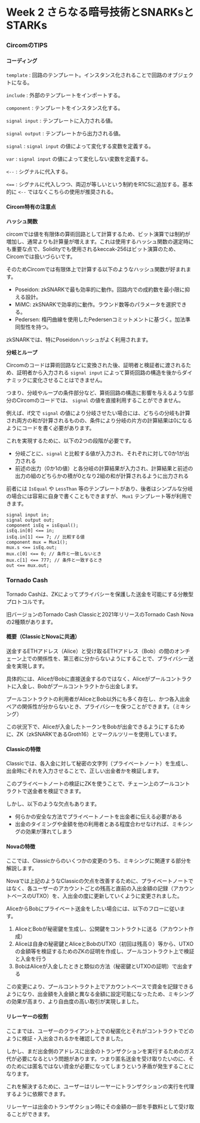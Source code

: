 # Week 2 さらなる暗号技術とSNARKsとSTARKs

### CircomのTIPS

#### コーディング

`template` : 回路のテンプレート。インスタンス化されることで回路のオブジェクトになる。

`include` : 外部のテンプレートをインポートする。

`component` : テンプレートをインスタンス化する。

`signal input` : テンプレートに入力される値。

`signal output` : テンプレートから出力される値。

`signal` : `signal input` の値によって変化する変数を定義する。

`var` : `signal input` の値によって変化しない変数を定義する。

`<--` : シグナルに代入する。

`<==` : シグナルに代入しつつ、両辺が等しいという制約をR1CSに追加する。基本的に `<--` ではなくこちらの使用が推奨される。

#### Circom特有の注意点

**ハッシュ関数**

circomでは値を有限体の算術回路として計算するため、ビット演算では制約が増加し、通常よりも計算量が増えます。これは使用するハッシュ関数の選定時にも重要な点で、Solidityでも使用されるkeccak-256はビット演算のため、Circomでは扱いづらいです。

そのためCircomでは有限体上で計算する以下のようなハッシュ関数が好まれます。

* Poseidon: zkSNARKで最も効率的に動作。回路内での成約数を最小限に抑える設計。
* MiMC: zkSNARKで効率的に動作。ラウンド数等のパラメータを選択できる。
* Pedersen: 楕円曲線を使用したPedersenコミットメントに基づく。加法準同型性を持つ。

zkSNARKでは、特にPoseidonハッシュがよく利用されます。

**分岐とループ**

Circomのコードは算術回路などに変換された後、証明者と検証者に渡されるため、証明者から入力される `signal input` によって算術回路の構造を後からダイナミックに変化させることはできません。

つまり、分岐やループの条件部分など、算術回路の構造に影響を与えるような部分のCircomのコードでは、 `signal` の値を直接利用することができません。

例えば、if文で `signal` の値により分岐させたい場合には、どちらの分岐も計算され両方の和が計算されるものの、条件により分岐の片方の計算結果は0になるようにコードを書く必要があります。

これを実現するために、以下の2つの段階が必要です。

* 分岐ごとに、`signal` と比較する値が入力され、それぞれに対して0か1が出力される
* 前述の出力（0か1の値）と各分岐の計算結果が入力され、計算結果と前述の出力の組のどちらかの積が0となり2組の和が計算されるように出力される

前者には `IsEqual` や `LessThan` 等のテンプレートがあり、後者はシンプルな分岐の場合には容易に自身で書くこともできますが、 `Mux1` テンプレート等が利用できます。

```
signal input in;
signal output out;
component isEq = isEqual();
isEq.in[0] <== in;
isEq.in[1] <== 7; // 比較する値
component mux = Mux1();
mux.s <== isEq.out;
mux.c[0] <== 0; // 条件と一致しないとき
mux.c[1] <== 777; // 条件と一致するとき
out <== mux.out;
```

### Tornado Cash

Tornado Cashは、ZKによってプライバシーを保護した送金を可能にする分散型プロトコルです。

旧バージョンのTornado Cash Classicと2021年リリースのTornado Cash Novaの2種類があります。

#### 概要（ClassicとNovaに共通）

送金するETHアドレス（Alice）と受け取るETHアドレス（Bob）の間のオンチェーン上での関係性を、第三者に分からないようにすることで、プライバシー送金を実現します。

具体的には、AliceがBobに直接送金するのではなく、Aliceがプールコントラクトに入金し、Bobがプールコントラクトから出金します。

プールコントラクトの利用者がAliceとBob以外にも多く存在し、かつ各入出金ペアの関係性が分からないとき、プライバシーを保つことができます。（ミキシング）

この状況下で、Aliceが入金したトークンをBobが出金できるようにするために、ZK（zkSNARKであるGroth16）とマークルツリーを使用しています。

#### Classicの特徴

Classicでは、各入金に対して秘密の文字列（プライベートノート）を生成し、出金時にそれを入力させることで、正しい出金者かを検証します。

このプライベートノートの検証にZKを使うことで、チェーン上のプールコントラクトで送金者を検証できます。

しかし、以下のような欠点もあります。

* 何らかの安全な方法でプライベートノートを出金者に伝える必要がある
* 出金のタイミングや金額を他の利用者とある程度合わせなければ、ミキシングの効果が薄れてしまう

#### Novaの特徴

ここでは、Classicからのいくつかの変更のうち、ミキシングに関連する部分を解説します。

Novaでは上記のようなClassicの欠点を改善するために、プライベートノートではなく、各ユーザーのアカウントごとの残高と直前の入出金額の記録（アカウントベースのUTXO）を、入出金の度に更新していくように変更されました。

AliceからBobにプライベート送金をしたい場合には、以下のフローに従います。

1. AliceとBobが秘密鍵を生成し、公開鍵をコントラクトに送る（アカウント作成）
2. Aliceは自身の秘密鍵とAliceとBobのUTXO（初回は残高０）等から、UTXOの金額等を検証するためのZKの証明を作成し、プールコントラクト上で検証と入金を行う
3. BobはAliceが入金したときと類似の方法（秘密鍵とUTXOの証明）で出金する

この変更により、プールコントラクト上でアカウントベースで資金を記録できるようになり、出金額を入金額と異なる金額に設定可能になったため、ミキシングの効果が高まり、より自由度の高い取引が実現しました。

#### リレーヤーの役割

ここまでは、ユーザーのクライアント上での秘匿化とそれがコントラクトでどのように検証・入出金されるかを確認してきました。

しかし、まだ出金側のアドレスに出金のトランザクションを実行するためのガス代が必要になるという問題があります。つまり匿名送金を受け取りたいのに、そのためには匿名ではない資金が必要になってしまうという矛盾が発生することになります。

これを解決するために、ユーザーはリレーヤーにトランザクションの実行を代理するように依頼できます。

リレーヤーは出金のトランザクション時にその金額の一部を手数料として受け取ることができます。
